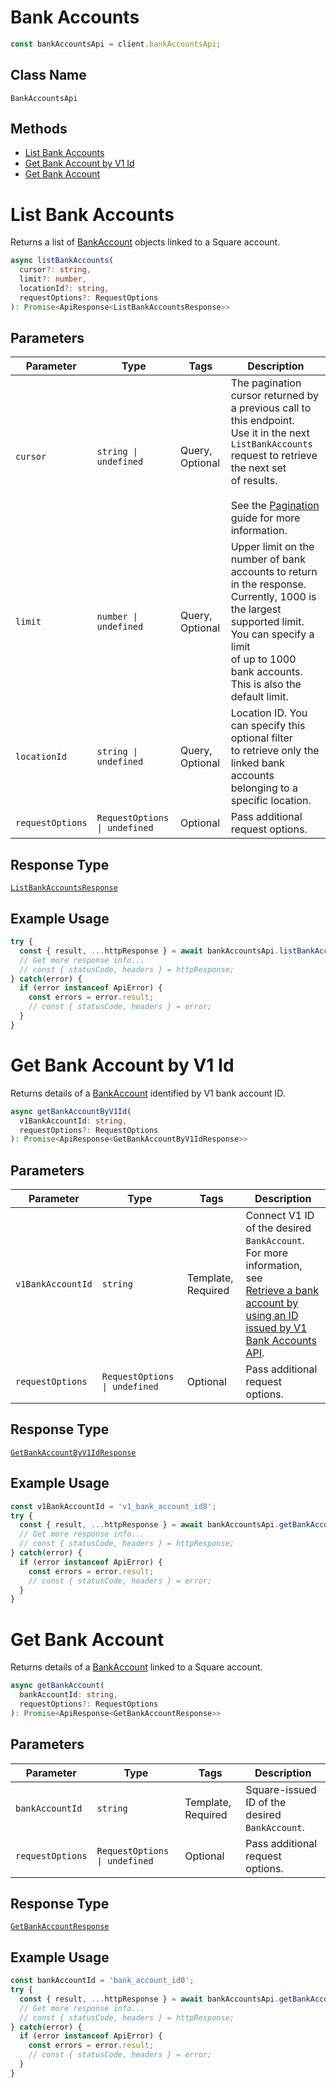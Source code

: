 # Bank Accounts

```ts
const bankAccountsApi = client.bankAccountsApi;
```

## Class Name

`BankAccountsApi`

## Methods

* [List Bank Accounts](../../doc/api/bank-accounts.md#list-bank-accounts)
* [Get Bank Account by V1 Id](../../doc/api/bank-accounts.md#get-bank-account-by-v1-id)
* [Get Bank Account](../../doc/api/bank-accounts.md#get-bank-account)


# List Bank Accounts

Returns a list of [BankAccount](../../doc/models/bank-account.md) objects linked to a Square account.

```ts
async listBankAccounts(
  cursor?: string,
  limit?: number,
  locationId?: string,
  requestOptions?: RequestOptions
): Promise<ApiResponse<ListBankAccountsResponse>>
```

## Parameters

| Parameter | Type | Tags | Description |
|  --- | --- | --- | --- |
| `cursor` | `string \| undefined` | Query, Optional | The pagination cursor returned by a previous call to this endpoint.<br>Use it in the next `ListBankAccounts` request to retrieve the next set<br>of results.<br><br>See the [Pagination](https://developer.squareup.com/docs/working-with-apis/pagination) guide for more information. |
| `limit` | `number \| undefined` | Query, Optional | Upper limit on the number of bank accounts to return in the response.<br>Currently, 1000 is the largest supported limit. You can specify a limit<br>of up to 1000 bank accounts. This is also the default limit. |
| `locationId` | `string \| undefined` | Query, Optional | Location ID. You can specify this optional filter<br>to retrieve only the linked bank accounts belonging to a specific location. |
| `requestOptions` | `RequestOptions \| undefined` | Optional | Pass additional request options. |

## Response Type

[`ListBankAccountsResponse`](../../doc/models/list-bank-accounts-response.md)

## Example Usage

```ts
try {
  const { result, ...httpResponse } = await bankAccountsApi.listBankAccounts();
  // Get more response info...
  // const { statusCode, headers } = httpResponse;
} catch(error) {
  if (error instanceof ApiError) {
    const errors = error.result;
    // const { statusCode, headers } = error;
  }
}
```


# Get Bank Account by V1 Id

Returns details of a [BankAccount](../../doc/models/bank-account.md) identified by V1 bank account ID.

```ts
async getBankAccountByV1Id(
  v1BankAccountId: string,
  requestOptions?: RequestOptions
): Promise<ApiResponse<GetBankAccountByV1IdResponse>>
```

## Parameters

| Parameter | Type | Tags | Description |
|  --- | --- | --- | --- |
| `v1BankAccountId` | `string` | Template, Required | Connect V1 ID of the desired `BankAccount`. For more information, see<br>[Retrieve a bank account by using an ID issued by V1 Bank Accounts API](https://developer.squareup.com/docs/bank-accounts-api#retrieve-a-bank-account-by-using-an-id-issued-by-v1-bank-accounts-api). |
| `requestOptions` | `RequestOptions \| undefined` | Optional | Pass additional request options. |

## Response Type

[`GetBankAccountByV1IdResponse`](../../doc/models/get-bank-account-by-v1-id-response.md)

## Example Usage

```ts
const v1BankAccountId = 'v1_bank_account_id8';
try {
  const { result, ...httpResponse } = await bankAccountsApi.getBankAccountByV1Id(v1BankAccountId);
  // Get more response info...
  // const { statusCode, headers } = httpResponse;
} catch(error) {
  if (error instanceof ApiError) {
    const errors = error.result;
    // const { statusCode, headers } = error;
  }
}
```


# Get Bank Account

Returns details of a [BankAccount](../../doc/models/bank-account.md)
linked to a Square account.

```ts
async getBankAccount(
  bankAccountId: string,
  requestOptions?: RequestOptions
): Promise<ApiResponse<GetBankAccountResponse>>
```

## Parameters

| Parameter | Type | Tags | Description |
|  --- | --- | --- | --- |
| `bankAccountId` | `string` | Template, Required | Square-issued ID of the desired `BankAccount`. |
| `requestOptions` | `RequestOptions \| undefined` | Optional | Pass additional request options. |

## Response Type

[`GetBankAccountResponse`](../../doc/models/get-bank-account-response.md)

## Example Usage

```ts
const bankAccountId = 'bank_account_id0';
try {
  const { result, ...httpResponse } = await bankAccountsApi.getBankAccount(bankAccountId);
  // Get more response info...
  // const { statusCode, headers } = httpResponse;
} catch(error) {
  if (error instanceof ApiError) {
    const errors = error.result;
    // const { statusCode, headers } = error;
  }
}
```

